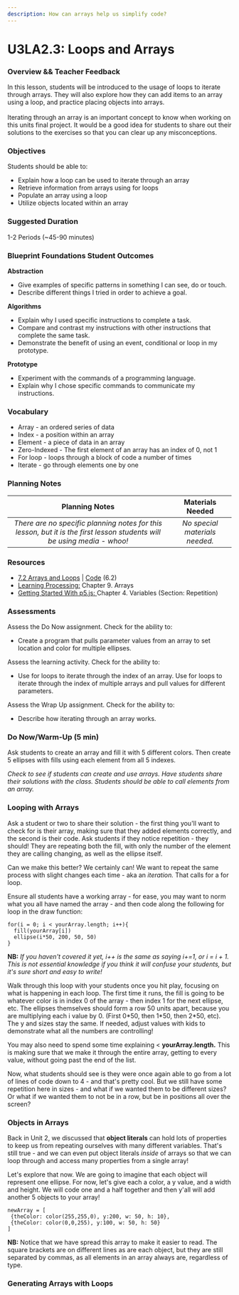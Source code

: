 ```yaml
---
description: How can arrays help us simplify code?
---
```


# U3LA2.3: Loops and Arrays

### Overview && Teacher Feedback

In this lesson, students will be introduced to the usage of loops to iterate through arrays. They will also explore how they can add items to an array using a loop, and practice placing objects into arrays.\
\
Iterating through an array is an important concept to know when working on this units final project. It would be a good idea for students to share out their solutions to the exercises so that you can clear up any misconceptions.

### Objectives

Students should be able to:

* Explain how a loop can be used to iterate through an array&#x20;
* Retrieve information from arrays using for loops
* Populate an array using a loop
* Utilize objects located within an array

### Suggested Duration

1-2 Periods (\~45-90 minutes)

### Blueprint Foundations Student Outcomes

**Abstraction**

* Give examples of specific patterns in something I can see, do or touch.&#x20;
* Describe different things I tried in order to achieve a goal.

**Algorithms**

* Explain why I used specific instructions to complete a task.&#x20;
* Compare and contrast my instructions with other instructions that complete the same task.&#x20;
* Demonstrate the benefit of using an event, conditional or loop in my prototype.

**Prototype**

* Experiment with the commands of a programming language.&#x20;
* Explain why I chose specific commands to communicate my instructions.

### **Vocabulary**

* Array - an ordered series of data&#x20;
* Index - a position within an array&#x20;
* Element - a piece of data in an array&#x20;
* Zero-Indexed - The first element of an array has an index of 0, not 1&#x20;
* For loop - loops through a block of code a number of times&#x20;
* Iterate - go through elements one by one

### **Planning Notes**

|                                                      Planning Notes                                                     |        Materials Needed        |
| :---------------------------------------------------------------------------------------------------------------------: | :----------------------------: |
| _There are no specific planning notes for this lesson, but it is the first lesson students will be using media - whoo!_ | _No special materials needed._ |

### **Resources**

* [7.2 Arrays and Loops](https://www.youtube.com/watch?v=RXWO3mFuW-I) | [Code](https://github.com/CodingRainbow/Rainbow-Code/tree/master/p5.js) (6.2)&#x20;
* [Learning Processing:](http://learningprocessing.com/examples/) Chapter 9. Arrays&#x20;
* [Getting Started With p5.js: ](https://p5js.org/books/)Chapter 4. Variables (Section: Repetition)

### **Assessments**

Assess the Do Now assignment. Check for the ability to:

* Create a program that pulls parameter values from an array to set location and color for multiple ellipses.

Assess the learning activity. Check for the ability to:

* Use for loops to iterate through the index of an array. Use for loops to iterate through the index of multiple arrays and pull values for different parameters.

Assess the Wrap Up assignment. Check for the ability to:

* Describe how iterating through an array works.

### **Do Now/Warm-Up (5 min)**

Ask students to create an array and fill it with 5 different colors. Then create 5 ellipses with fills using each element from all 5 indexes.

_Check to see if students can create and use arrays. Have students share their solutions with the class. Students should be able to call elements from an array._

### **Looping with Arrays**

Ask a student or two to share their solution - the first thing you'll want to check for is their array, making sure that they added elements correctly, and the second is their code. Ask students if they notice repetition - they should! They are repeating both the fill, with only the number of the element they are calling changing, as well as the ellipse itself.

Can we make this better? We certainly can! We want to repeat the same process with slight changes each time - aka an _iteration._ That calls for a for loop.

Ensure all students have a working array - for ease, you may want to norm what you all have named the array - and then code along the following for loop in the draw function:

```
for(i = 0; i < yourArray.length; i++){
  fill(yourArray[i])
  ellipse(i*50, 200, 50, 50)
}
```

**NB:** _If you haven't covered it yet, i++ is the same as saying i+=1, or i = i + 1. This is not essential knowledge if you think it will confuse your students, but it's sure short and easy to write!_

Walk through this loop with your students once you hit play, focusing on what is happening in each loop. The first time it runs, the fill is going to be whatever color is in index 0 of the array - then index 1 for the next ellipse, etc. The ellipses themselves should form a row 50 units apart, because you are multiplying each i value by 0. (First 0\*50, then 1\*50, then 2\*50, etc). The y and sizes stay the same. If needed, adjust values with kids to demonstrate what all the numbers are controlling!

You may also need to spend some time explaining < **yourArray.length.** This is making sure that we make it through the entire array, getting to every value, without going past the end of the list.

Now, what students should see is they were once again able to go from a lot of lines of code down to 4 - and that's pretty cool. But we still have some repetition here in sizes - and what if we wanted them to be different sizes? Or what if we wanted them to not be in a row, but be in positions all over the screen?

### **Objects in Arrays**

Back in Unit 2, we discussed that **object literals** can hold lots of properties to keep us from repeating ourselves with many different variables. That's still true - and we can even put object literals _inside_ of arrays so that we can loop through and access many properties from a single array!

Let's explore that now. We are going to imagine that each object will represent one ellipse. For now, let's give each a color, a y value, and a width and height. We will code one and a half together and then y'all will add another 5 objects to your array!

```
newArray = [
 {theColor: color(255,255,0), y:200, w: 50, h: 10}, 
 {theColor: color(0,0,255), y:100, w: 50, h: 50}
]
```

**NB:** Notice that we have spread this array to make it easier to read. The square brackets are on different lines as are each object, but they are still separated by commas, as all elements in an array always are, regardless of type.

### Generating Arrays with Loops

